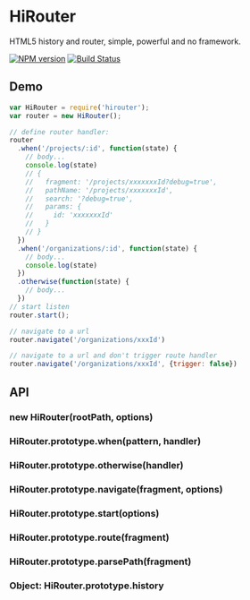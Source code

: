 HiRouter
====
HTML5 history and router, simple, powerful and no framework.

[![NPM version][npm-image]][npm-url]
[![Build Status][travis-image]][travis-url]

## Demo

```js
var HiRouter = require('hirouter');
var router = new HiRouter();

// define router handler:
router
  .when('/projects/:id', function(state) {
    // body...
    console.log(state)
    // {
    //   fragment: '/projects/xxxxxxxId?debug=true',
    //   pathName: '/projects/xxxxxxxId',
    //   search: '?debug=true',
    //   params: {
    //     id: 'xxxxxxxId'
    //   }
    // }
  })
  .when('/organizations/:id', function(state) {
    // body...
    console.log(state)
  })
  .otherwise(function(state) {
    // body...
  })
// start listen
router.start();

// navigate to a url
router.navigate('/organizations/xxxId')

// navigate to a url and don't trigger route handler
router.navigate('/organizations/xxxId', {trigger: false})
```

## API

### new HiRouter(rootPath, options)
### HiRouter.prototype.when(pattern, handler)
### HiRouter.prototype.otherwise(handler)
### HiRouter.prototype.navigate(fragment, options)
### HiRouter.prototype.start(options)
### HiRouter.prototype.route(fragment)
### HiRouter.prototype.parsePath(fragment)

### Object: HiRouter.prototype.history

[npm-url]: https://npmjs.org/package/hirouter
[npm-image]: http://img.shields.io/npm/v/hirouter.svg

[travis-url]: https://travis-ci.org/teambition/hirouter
[travis-image]: http://img.shields.io/travis/teambition/hirouter.svg
